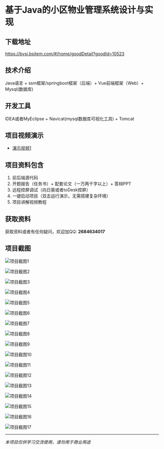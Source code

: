 # 基于Java的小区物业管理系统设计与实现

## 下载地址
https://bysj.bsitem.com/#/home/goodDetail?goodId=10523

## 技术介绍
Java语言 + ssm框架/springboot框架（后端）+ Vue前端框架（Web）+ Mysql(数据库)

## 开发工具
IDEA或者MyEclipse + Navicat(mysql数据库可视化工具) + Tomcat

## 项目视频演示
- [演示视频1](https://graduation-images.oss-cn-beijing.aliyuncs.com/videos/828%E5%A5%97ssm%E5%BD%95%E5%83%8F/10523_ssm367%E5%9F%BA%E4%BA%8EJava%E7%9A%84%E5%BF%98%E5%BF%A7%E5%B0%8F%E5%8C%BA%E7%89%A9%E4%B8%9A%E7%AE%A1%E7%90%86%E7%B3%BB%E7%BB%9F%E8%AE%BE%E8%AE%A1%E4%B8%8E%E5%AE%9E%E7%8E%B0%2Bvue%E5%BD%95%E5%83%8F.mp4)

## 项目资料包含
1. 前后端源代码
2. 开题报告（任务书）+ 配套论文（一万两千字以上）+ 答辩PPT
3. 远程控屏调试（向日葵或者toDesk控屏）
4. 一键启动项目（双击运行演示，无需搭建复杂环境）
5. 项目讲解视频教程

## 获取资料
获取资料或者有任何疑问，欢迎加QQ: **2684634017**

## 项目截图
![项目截图1](https://graduation-images.oss-cn-beijing.aliyuncs.com/图片/10523/毕设论坛项目主图.jpg)

![项目截图2](https://graduation-images.oss-cn-beijing.aliyuncs.com/图片/10523/1.png)

![项目截图3](https://graduation-images.oss-cn-beijing.aliyuncs.com/图片/10523/2.png)

![项目截图4](https://graduation-images.oss-cn-beijing.aliyuncs.com/图片/10523/3.png)

![项目截图5](https://graduation-images.oss-cn-beijing.aliyuncs.com/图片/10523/4.png)

![项目截图6](https://graduation-images.oss-cn-beijing.aliyuncs.com/图片/10523/5.png)

![项目截图7](https://graduation-images.oss-cn-beijing.aliyuncs.com/图片/10523/6.png)

![项目截图8](https://graduation-images.oss-cn-beijing.aliyuncs.com/图片/10523/7.png)

![项目截图9](https://graduation-images.oss-cn-beijing.aliyuncs.com/图片/10523/8.png)

![项目截图10](https://graduation-images.oss-cn-beijing.aliyuncs.com/图片/10523/9.png)

![项目截图11](https://graduation-images.oss-cn-beijing.aliyuncs.com/图片/10523/10.png)

![项目截图12](https://graduation-images.oss-cn-beijing.aliyuncs.com/图片/10523/11.png)

![项目截图13](https://graduation-images.oss-cn-beijing.aliyuncs.com/图片/10523/12.png)

![项目截图14](https://graduation-images.oss-cn-beijing.aliyuncs.com/图片/10523/13.png)

![项目截图15](https://graduation-images.oss-cn-beijing.aliyuncs.com/图片/10523/14.png)

![项目截图16](https://graduation-images.oss-cn-beijing.aliyuncs.com/图片/10523/15.png)

![项目截图17](https://graduation-images.oss-cn-beijing.aliyuncs.com/图片/10523/16.png)

---
*本项目仅供学习交流使用，请勿用于商业用途*
